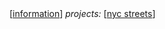<div class="navbar">
 [<a href="/">information</a>]
  <a><i>projects:</i></a>
  [<a href="/nyc_street_safety/">nyc streets</a>]
  
</div>

